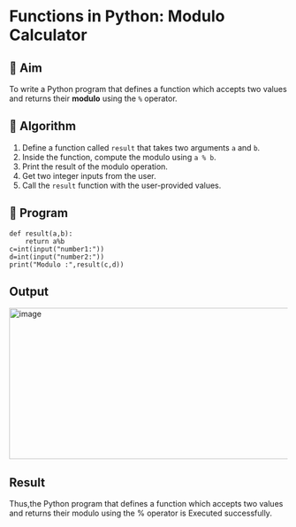 # Functions in Python: Modulo Calculator

## 🎯 Aim
To write a Python program that defines a function which accepts two values and returns their **modulo** using the `%` operator.

## 🧠 Algorithm
1. Define a function called `result` that takes two arguments `a` and `b`.
2. Inside the function, compute the modulo using `a % b`.
3. Print the result of the modulo operation.
4. Get two integer inputs from the user.
5. Call the `result` function with the user-provided values.

## 🧾 Program
```
def result(a,b):
    return a%b
c=int(input("number1:"))
d=int(input("number2:"))
print("Modulo :",result(c,d))
```

## Output
<img width="815" height="273" alt="image" src="https://github.com/user-attachments/assets/4fbfdd13-9504-4fb0-acf4-3909827ad947" />


## Result
Thus,the Python program that defines a function which accepts two values and returns their modulo using the % operator is Executed successfully.
